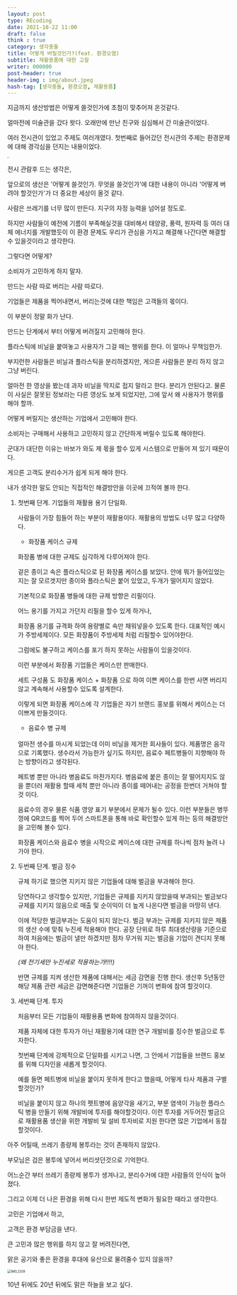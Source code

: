 ```yaml
---
layout: post
type: REcoding
date: 2021-10-22 11:00
draft: false
think : true
category: 생각충돌
title: 어떻게 버릴것인가?(feat. 환경오염)
subtitle: 재활용품에 대한 고찰
writer: 000000
post-header: true
header-img : img/about.jpeg
hash-tag: [생각충돌, 환경오염, 재활용품]
---
```


지금까지 생산방법은 어떻게 쓸것인가에 초첨이 맞추어져 온것같다.

얼마전에 미술관을 갔다 왓다. 오래만에 만난 친구와 심심해서 간 미술관이었다.

여러 전시관이 있었고 주제도 여러개였다. 첫번째로 들어갔던 전시관의 주제는 환경문제에 대해 경각심을 던지는 내용이었다.

<img src="/Users/wildrays/Desktop/Kim-Link.github.io/REcoding/2110221100/img/2.JPG" alt="2" style="zoom:15%;" />

전시 관람후 드는 생각은,

앞으로의 생산은 '어떻게 쓸것인가. 무엇을 쓸것인가'에 대한 내용이 아니라 '어떻게 버려야 할것인가'가 더 중요한 세상이 올것 같다.

사람은 쓰레기를 너무 많이 만든다. 지구의 자정 능력을 넘어설 정도로.

하지만 사람들이 예전에 기름이 부족해실것을 대비해서 태양광, 풍력, 원자력 등 여러 대체 에너지를 개발했듯이 이 환경 문제도 우리가 관심을 가지고 해결해 나간다면 해결할수 있을것이라고 생각한다.

그렇다면 어떻게?

소비자가 고민하게 하지 말자.

만드는 사람 따로 버리는 사람 따로다.

기업들은 제품을 찍어내면서, 버리는것에 대한 책임은 고객들의 몫이다.

이 부분이 정말 화가 난다.

만드는 단계에서 부터 어떻게 버려질지 고민해야 한다.

플라스틱에 비닐을 붙여놓고 사용자가 그걸 떼는 행위를 한다. 이 얼마나 무책임한가.

부지런한 사람들은 비닐과 플라스틱을 분리하겠지만, 게으른 사람들은 분리 하지 않고 그냥 버린다.

얼마전 한 영상을 봤는데 과자 비닐을 딱지로 접지 말라고 한다. 분리가 안된다고. 물론 이 사실은 잘못된 정보라는 다른 영상도 보게 되었지만, 그에 앞서 왜 사용자가 행위를 해야 할까.

어떻게 버릴지는 생산하는 기업에서 고민해야 한다.

소비자는 구매해서 사용하고 고민하지 않고 간단하게 버릴수 있도록 해야한다.

군대가 대단한 이유는 바보가 와도 제 몫을 할수 있게 시스템으로 만들어 져 있기 때문이다.

게으른 고객도 분리수거가 쉽게 되게 해야 한다.

내가 생각한 말도 안되는 직접적인 해결방안을 이곳에 끄적여 볼까 한다.

1. 첫번째 단계. 기업들의 재활용 용기 단일화.

   사람들이 가장 힘들어 하는 부분이 재활용이다. 재활용의 방법도 너무 많고 다양하다.

   - 화장품 케이스 규제

   화장품 병에 대한 규제도 심각하게 다루어져야 한다.

   겉은 종이고 속은 플라스틱으로 된 화장품 케이스를 보았다. 안에 뭐가 들어있었는지는 잘 모르겟지만 종이와 플라스틱은 붙어 있었고, 두개가 떨어지지 않았다.

   기본적으로 화장품 병들에 대한 규제 방향은 리필이다.

   어느 용기를 가지고 가던지 리필을 할수 있게 하거나,

   화장품 용기를 규격화 하여 용량별로 속만 채워넣을수 있도록 한다. 대표적인 예시가 주방세제이다. 모든 화장품이 주방세제 처럼 리필할수 있어야한다.

   그럼에도 불구하고 케이스를 포기 하지 못하는 사람들이 있을것이다.

   이런 부분에서 화장품 기업들은 케이스만 판매한다.

   세트 구성품 도 화장품 케이스 + 화장품 으로 하여 이쁜 케이스를 한번 사면 버리지 않고 계속해서 사용할수 있도록 설계한다.

   이렇게 되면 화장품 케이스에 각 기업들은 자기 브랜드 홍보를 위해서 케이스는 더 이쁘게 만들것이다.

   - 음료수 병 규제

   <img src="/Users/wildrays/Desktop/Kim-Link.github.io/REcoding/2110221100/img/3.JPG" alt="3" style="zoom:10%;" />

   얼마전 생수를 마시게 되었는데 이미 비닐을 제거한 회사들이 있다. 제품명은 음각으로 기록했다. 생수라서 가능한가 싶기도 하지만, 음료수 페트병들이 지향해야 하는 방향이라고 생각된다.

   페트병 뿐만 아니라 병음료도 마찬가지다. 병음료에 붙은 종이는 잘 떨어지지도 않을 뿐더러 재활용 할때 세척 뿐만 아니라 종이를 떼어내는 공정을 한번더 거쳐야 할 것 이다.

   음료수의 경우 물론 식품 영양 표기 부분에서 문제가 될수 있다. 이런 부분들은 병뚜껑에 QR코드를 찍어 두어 스마트폰을 통해 바로 확인할수 있게 하는 등의 해결방안을 고민해 볼수 있다.

   화장품 케이스와 음료수 병을 시작으로 케이스에 대한 규제를 하나씩 점차 늘려 나가야 한다.

2. 두번째 단계. 벌금 징수

   규제 하기로 했으면 지키지 않은 기업들에 대해 벌금을 부과해야 한다.

   당연하다고 생각할수 있지만, 기업들은 규제를 지키지 않았을때 부과되는 벌금보다 규제를 지키지 않음으로 매출 및 순이익이 더 높게 나온다면 벌금을 마땅히 낸다.

   이에 적당한 벌금부과는 도움이 되지 않는다. 벌금 부과는 규제를 지키지 않은 제품의 생산 수에 맞춰 누진세 적용해야 한다. 공장 단위로 하루 최대생산량을 기준으로하여 처음에는 벌금이 낼만 하겠지만 점차 무거워 지는 벌금을 기업이 견디지 못해야 한다.

   *(왜 전기세만 누진세로 적용하는가!!!!)*

   반면 규제를 지켜 생산한 제품에 대해서는 세금 감면을 진행 한다. 생산후 5년동안 해당 제품 관련 세금은 감면해준다면 기업들은 기꺼이 변화에 참여 할것이다.

3. 세번째 단계. 투자

   처음부터 모든 기업들이 재활용품 변화에 참여하지 않을것이다.

   제품 자체에 대한 투자가 아닌 재활용기에 대한 연구 개발비를 징수한 벌금으로 투자한다.

   첫번째 단계에 강제적으로 단일화를 시키고 나면, 그 안에서 기업들을 브랜드 홍보를 위해 디자인을 새롭게 할것이다.

   예를 들면 페트병에 비닐을 붙이지 못하게 한다고 했을때, 어떻게 타사 제품과 구별할것인가?

   비닐을 붙이지 않고 하나의 펫트병에 음양각을 새기고, 부분 염색이 가능한 플라스틱 병을 만들기 위해 개발비에 투자를 해야할것이다. 이런 투자를 거두어진 벌금으로 재활용품 생산을 위한 개발비 및 설비 투자비로 지원 한다면 많은 기업에서 동참할것이다.

아주 어릴때, 쓰레기 종량제 봉투라는 것이 존재하지 않았다.

부모님은 검은 봉투에 넣어서 버리셧던것으로 기억한다.

어느순간 부터 쓰레기 종량제 봉투가 생겨나고, 분리수거에 대한 사람들의 인식이 높아졌다.

그리고 이제 더 나은 환경을 위해 다시 한번 제도적 변화가 필요한 때라고 생각한다.

고민은 기업에서 하고,

고객은 환경 부담금을 낸다.

큰 고민과 많은 행위를 하지 않고 잘 버려진다면,

맑은 공기와 좋은 환경을 후대에 유산으로 물려줄수 있지 않을까?

<img src="/Users/wildrays/Desktop/Kim-Link.github.io/REcoding/2110221100/img/4.JPG" alt="IMG_1209" style="zoom:50%;" />

10년 뒤에도 20년 뒤에도 맑은 하늘을 보고 싶다.
